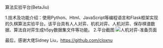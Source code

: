算法实验平台(BetaJiu) 

1.技术及功能介绍：使用Python、Html、JavaScript等编程语言和Flask框架实现的久棋算法实验平台。该平台具有人人对弈、机机对弈、人机对弈、保存棋谱数据、算法自对弈生成h5py数据集文件等功能。
2.平台截图
![人机对弈-准备页面](https://github.com/YandongChen/ChessJIU-AI-BetaJiu/assets/121935022/7e5b4dab-d6fc-49e4-bd3c-6a661854a701)

最后，感谢大佬Sidney Liu，https://github.com/cloxnu
